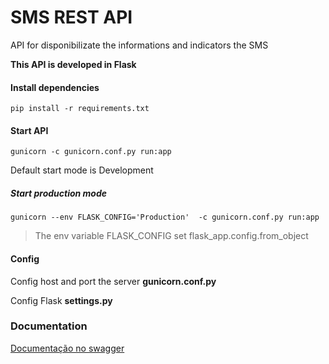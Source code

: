 # SMS REST API
API for disponibilizate the informations and indicators the SMS

**This API is developed in Flask**

#### Install dependencies
```
pip install -r requirements.txt
```

#### Start API
```
gunicorn -c gunicorn.conf.py run:app
```

Default start mode is Development

##### Start production mode
```
gunicorn --env FLASK_CONFIG='Production'  -c gunicorn.conf.py run:app
```

> The env variable FLASK_CONFIG set flask_app.config.from_object

#### Config

Config host and port the server **gunicorn.conf.py**

Config Flask **settings.py**

### Documentation
[Documentação no swagger](https://app.swaggerhub.com/apis/jefersonpassos/sms/1.1.0#/)

